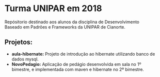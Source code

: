 # Turma UNIPAR em 2018

Repósitorio destinado aos alunos da disciplina de Desenvolvimento Baseado em Padrões e Frameworks da UNIPAR de Cianorte.

## Projetos:
- **aula-hibernate:** Projeto de introdução ao hibernate utilizando banco de dados mysql.
- **NovoPedagio:** Aplicação de pedágio desenvolvida em sala no 1º bimestre, e implementada com maven e hibernate no 2º bimestre.

